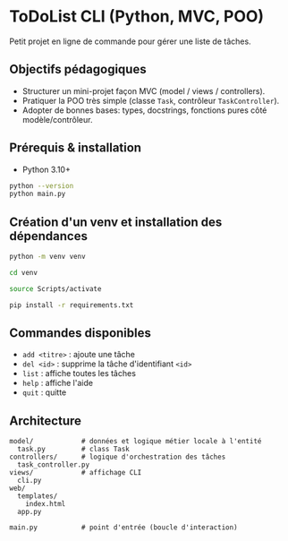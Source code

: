 # ToDoList CLI (Python, MVC, POO)

Petit projet en ligne de commande pour gérer une liste de tâches.

## Objectifs pédagogiques
- Structurer un mini-projet façon MVC (model / views / controllers).
- Pratiquer la POO très simple (classe `Task`, contrôleur `TaskController`).
- Adopter de bonnes bases: types, docstrings, fonctions pures côté modèle/contrôleur.

## Prérequis & installation
- Python 3.10+

```bash
python --version
python main.py
```

## Création d'un venv et installation des dépendances
```bash
python -m venv venv
```
```bash
cd venv
```
```bash
source Scripts/activate
```
```bash
pip install -r requirements.txt
```



## Commandes disponibles
- `add <titre>` : ajoute une tâche
- `del <id>` : supprime la tâche d'identifiant `<id>`
- `list` : affiche toutes les tâches
- `help` : affiche l'aide
- `quit` : quitte

## Architecture
```
model/            # données et logique métier locale à l'entité
  task.py         # class Task
controllers/      # logique d'orchestration des tâches
  task_controller.py
views/            # affichage CLI
  cli.py
web/
  templates/
    index.html
  app.py

main.py           # point d'entrée (boucle d'interaction)

